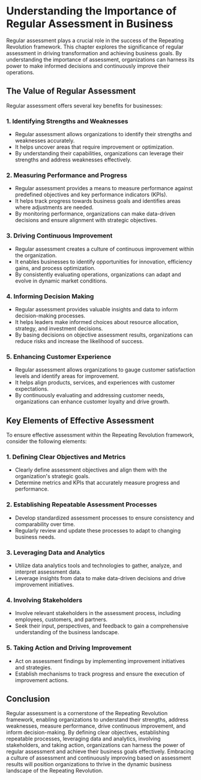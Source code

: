 Understanding the Importance of Regular Assessment in Business
=======================================================================

Regular assessment plays a crucial role in the success of the Repeating Revolution framework. This chapter explores the significance of regular assessment in driving transformation and achieving business goals. By understanding the importance of assessment, organizations can harness its power to make informed decisions and continuously improve their operations.

**The Value of Regular Assessment**
-----------------------------------

Regular assessment offers several key benefits for businesses:

### 1. **Identifying Strengths and Weaknesses**

* Regular assessment allows organizations to identify their strengths and weaknesses accurately.
* It helps uncover areas that require improvement or optimization.
* By understanding their capabilities, organizations can leverage their strengths and address weaknesses effectively.

### 2. **Measuring Performance and Progress**

* Regular assessment provides a means to measure performance against predefined objectives and key performance indicators (KPIs).
* It helps track progress towards business goals and identifies areas where adjustments are needed.
* By monitoring performance, organizations can make data-driven decisions and ensure alignment with strategic objectives.

### 3. **Driving Continuous Improvement**

* Regular assessment creates a culture of continuous improvement within the organization.
* It enables businesses to identify opportunities for innovation, efficiency gains, and process optimization.
* By consistently evaluating operations, organizations can adapt and evolve in dynamic market conditions.

### 4. **Informing Decision Making**

* Regular assessment provides valuable insights and data to inform decision-making processes.
* It helps leaders make informed choices about resource allocation, strategy, and investment decisions.
* By basing decisions on objective assessment results, organizations can reduce risks and increase the likelihood of success.

### 5. **Enhancing Customer Experience**

* Regular assessment allows organizations to gauge customer satisfaction levels and identify areas for improvement.
* It helps align products, services, and experiences with customer expectations.
* By continuously evaluating and addressing customer needs, organizations can enhance customer loyalty and drive growth.

**Key Elements of Effective Assessment**
----------------------------------------

To ensure effective assessment within the Repeating Revolution framework, consider the following elements:

### 1. **Defining Clear Objectives and Metrics**

* Clearly define assessment objectives and align them with the organization's strategic goals.
* Determine metrics and KPIs that accurately measure progress and performance.

### 2. **Establishing Repeatable Assessment Processes**

* Develop standardized assessment processes to ensure consistency and comparability over time.
* Regularly review and update these processes to adapt to changing business needs.

### 3. **Leveraging Data and Analytics**

* Utilize data analytics tools and technologies to gather, analyze, and interpret assessment data.
* Leverage insights from data to make data-driven decisions and drive improvement initiatives.

### 4. **Involving Stakeholders**

* Involve relevant stakeholders in the assessment process, including employees, customers, and partners.
* Seek their input, perspectives, and feedback to gain a comprehensive understanding of the business landscape.

### 5. **Taking Action and Driving Improvement**

* Act on assessment findings by implementing improvement initiatives and strategies.
* Establish mechanisms to track progress and ensure the execution of improvement actions.

**Conclusion**
--------------

Regular assessment is a cornerstone of the Repeating Revolution framework, enabling organizations to understand their strengths, address weaknesses, measure performance, drive continuous improvement, and inform decision-making. By defining clear objectives, establishing repeatable processes, leveraging data and analytics, involving stakeholders, and taking action, organizations can harness the power of regular assessment and achieve their business goals effectively. Embracing a culture of assessment and continuously improving based on assessment results will position organizations to thrive in the dynamic business landscape of the Repeating Revolution.
